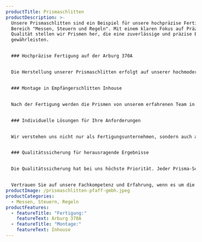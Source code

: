 ```yaml
---
productTitle: Prismaschlitten
productDescription: >-
  Unsere Prismaschlitten sind ein Beispiel für unsere hochpräzise Fertigung im
  Bereich "Messen, Steuern und Regeln". Mit einem klaren Fokus auf Präzision und
  Qualität stellen wir Prismen her, die eine zuverlässige und präzise Bewegung
  gewährleisten.


  ### Hochpräzise Fertigung auf der Arburg 370A


  Die Herstellung unserer Prismaschlitten erfolgt auf unserer hochmodernen Arburg 370A Spritzgießmaschine. Mit ihrer leistungsstarken Technologie und präzisen Steuerung ermöglicht sie eine exakte Formgebung und Maßhaltigkeit der Prismen. Jeder Schritt in der Fertigung wird sorgfältig überwacht, um eine konstant hohe Qualität zu gewährleisten.


  ### Montage in Empfängerschlitten Inhouse


  Nach der Fertigung werden die Prismen von unserem erfahrenen Team in die Empfängerschlitten montiert, die in unserem Hause entwickelt und hergestellt werden. Die Inhouse-Montage gewährleistet eine nahtlose Integration und Abstimmung der Prismaschlitten in die Gesamtlösung, was zu einer reibungslosen und präzisen Bewegung führt.


  ### Individuelle Lösungen für Ihre Anforderungen


  Wir verstehen uns nicht nur als Fertigungsunternehmen, sondern auch als Entwicklungs- und Lösungspartner. Gemeinsam mit unseren Kunden erarbeiten wir maßgeschneiderte Lösungen, die den spezifischen Anforderungen und Bedürfnissen gerecht werden. Unser umfangreiches Know-how im Bereich der Präzisionsfertigung ermöglicht es uns, auch anspruchsvolle Herausforderungen zu meistern.


  ### Qualitätssicherung für herausragende Ergebnisse


  Die Qualitätssicherung hat bei uns höchste Priorität. Jeder Prisma-Schlitten unterliegt einer strengen Qualitätskontrolle, um sicherzustellen, dass er den hohen Ansprüchen im Bereich "Messen, Steuern und Regeln" entspricht. Unsere präzise Fertigungstechnologie und das Know-how unseres Teams gewährleisten herausragende Ergebnisse, auf die Sie sich verlassen können.


  Vertrauen Sie auf unsere Fachkompetenz und Erfahrung, wenn es um die Fertigung hochpräziser Prismaschlitten geht. Unsere Präzision und unser Streben nach Spitzenleistungen machen uns zu einem verlässlichen Partner für Ihre individuellen Anforderungen im Bereich "Messen, Steuern und Regeln".
productImage: /prismaschlitten-pfaff-gmbh.jpeg
productCategories:
  - Messen, Steuern, Regeln
productFeatures:
  - featureTitle: "Fertigung:"
    featureText: Arburg 370A
  - featureTitle: "Montage:"
    featureText: Inhouse
---
```


